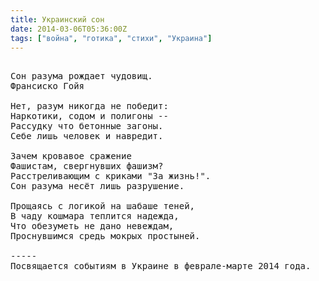 ```yaml
---
title: Украинский сон
date: 2014-03-06T05:36:00Z
tags: ["война", "готика", "стихи", "Украина"]
---
```


<pre>

Сон разума рождает чудовищ.
Франсиско Гойя

Нет, разум никогда не победит:
Наркотики, содом и полигоны --
Рассудку что бетонные загоны.
Себе лишь человек и навредит.

Зачем кровавое сражение
Фашистам, свергнувших фашизм?
Расстреливающим с криками "За жизнь!".
Сон разума несёт лишь разрушение.

Прощаясь с логикой на шабаше теней,
В чаду кошмара теплится надежда,
Что обезуметь не дано невеждам,
Проснувшимся средь мокрых простыней.

-----
Посвящается событиям в Украине в феврале-марте 2014 года.

￼




</pre>